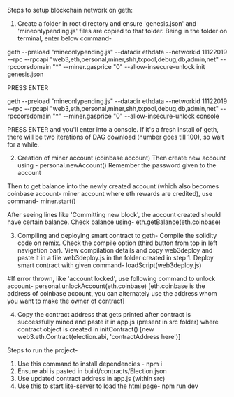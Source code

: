 Steps to setup blockchain network on geth:
1. Create a folder in root directory and ensure 'genesis.json' and 'mineonlypending.js' files are copied to that folder. Being in the folder on terminal, enter below command-

geth --preload "mineonlypending.js" --datadir ethdata --networkid 11122019 --rpc --rpcapi "web3,eth,personal,miner,shh,txpool,debug,db,admin,net" --rpccorsdomain "*" --miner.gasprice "0" --allow-insecure-unlock init genesis.json

PRESS ENTER

geth --preload "mineonlypending.js" --datadir ethdata --networkid 11122019 --rpc --rpcapi "web3,eth,personal,miner,shh,txpool,debug,db,admin,net" --rpccorsdomain "*" --miner.gasprice "0" --allow-insecure-unlock console

PRESS ENTER and you'll enter into a console. If it's a fresh install of geth, there will be two iterations of DAG download (number goes till 100), so wait for a while.

2. Creation of miner account (coinbase account)
Then create new account using - personal.newAccount()
Remember the password given to the account

Then to get balance into the newly created account (which also becomes coinbase account- miner account where eth rewards are credited), use command- miner.start()

After seeing lines like 'Committing new block', the account created should have certain balance. Check balance using- eth.getBalance(eth.coinbase)

3. Compiling and deploying smart contract to geth-
Compile the solidity code on remix. Check the compile option (third button from top in left navigation bar). View compilation details and copy web3deploy and paste it in a file web3deploy.js in the folder created in step 1.
Deploy smart contract with given command- 
loadScript(web3deploy.js)

#If error thrown, like 'account locked', use following command to unlock account- personal.unlockAccount(eth.coinbase) [eth.coinbase is the address of coinbase account, you can alternately use the address whom you want to make the owner of contract]

4. Copy the contract address that gets printed after contract is successfully mined and paste it in app.js (present in src folder) where contract object is created in initContract()
[new web3.eth.Contract(election.abi, 'contractAddress here')]


Steps to run the project-
1. Use this command to install dependencies - npm i
2. Ensure abi is pasted in build/contracts/Election.json 
3. Use updated contract address in app.js (within src)
4. Use this to start lite-server to load the html page- npm run dev
